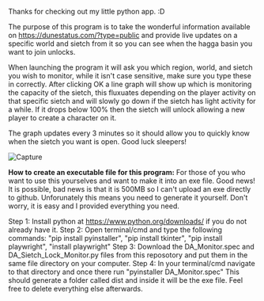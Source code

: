 Thanks for checking out my little python app. :D

The purpose of this program is to take the wonderful information available on https://dunestatus.com/?type=public and provide live updates on a specific world and sietch from it so you can see when the hagga basin you want to join unlocks.

When launching the program it will ask you which region, world, and sietch you wish to monitor, while it isn't case sensitive, make sure you type these in correctly. After clicking OK a line graph will show up which is monitoring the capacity of the sietch, this fluxuates depending on the player activity on that specific sietch and will slowly go down if the sietch has light activity for a while. If it drops below 100% then the sietch will unlock allowing a new player to create a character on it.

The graph updates every 3 minutes so it should allow you to quickly know when the sietch you want is open. Good luck sleepers!

![Capture](https://github.com/user-attachments/assets/4964e34e-3626-4dbc-89ed-a77ff5ecab46)

**How to create an executable file for this program:**
For those of you who want to use this yourselves and want to make it into an exe file. Good news! It is possible, bad news is that it is 500MB so I can't upload an exe directly to github. Unforunately this means you need to generate it yourself. Don't worry, it is easy and I provided everything you need.

Step 1: Install python at https://www.python.org/downloads/ if you do not already have it.
Step 2: Open terminal/cmd and type the following commands: "pip install pyinstaller", "pip install tkinter", "pip install playwright", "install playwright"
Step 3: Download the DA_Monitor.spec and DA_Sietch_Lock_Monitor.py files from this reposotory and put them in the same file directory on your computer.
Step 4: In your terminal/cmd navigate to that directory and once there run "pyinstaller DA_Monitor.spec" This should generate a folder called dist and inside it will be the exe file. Feel free to delete everything else afterwards.
